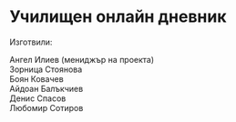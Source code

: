 # Училищен онлайн дневник

Изготвили:

Ангел Илиев (мениджър на проекта) <br />
Зорница Стоянова <br />
Боян Ковачев <br />
Айдоан Балъкчиев <br />
Денис Спасов <br />
Любомир Сотиров <br />

